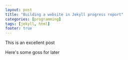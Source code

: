 ```yaml
---
layout: post
title: "Building a website in Jekyll progress report"
categories: [programming]
tags: [jekyll, html]
footer: true
---
```

This is an excellent post
<!--more-->

Here's some goss for later
